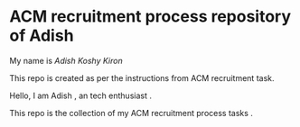 # ACM recruitment process repository of Adish

My name is *Adish Koshy Kiron*

This repo is created as per the instructions from ACM recruitment task.

Hello, I am Adish , an tech enthusiast .

This repo is the collection of my ACM recruitment process tasks .
